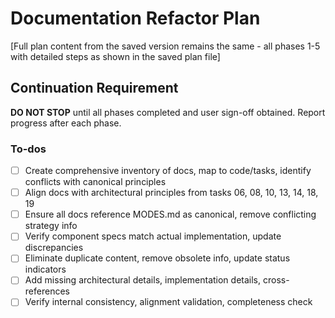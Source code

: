 <!-- e10b9308-9b58-4f85-bcdb-94acd6badb7b ff4297ba-f10e-45df-aaec-93a6885036da -->
# Documentation Refactor Plan

[Full plan content from the saved version remains the same - all phases 1-5 with detailed steps as shown in the saved plan file]

## Continuation Requirement

**DO NOT STOP** until all phases completed and user sign-off obtained. Report progress after each phase.

### To-dos

- [ ] Create comprehensive inventory of docs, map to code/tasks, identify conflicts with canonical principles
- [ ] Align docs with architectural principles from tasks 06, 08, 10, 13, 14, 18, 19
- [ ] Ensure all docs reference MODES.md as canonical, remove conflicting strategy info
- [ ] Verify component specs match actual implementation, update discrepancies
- [ ] Eliminate duplicate content, remove obsolete info, update status indicators
- [ ] Add missing architectural details, implementation details, cross-references
- [ ] Verify internal consistency, alignment validation, completeness check